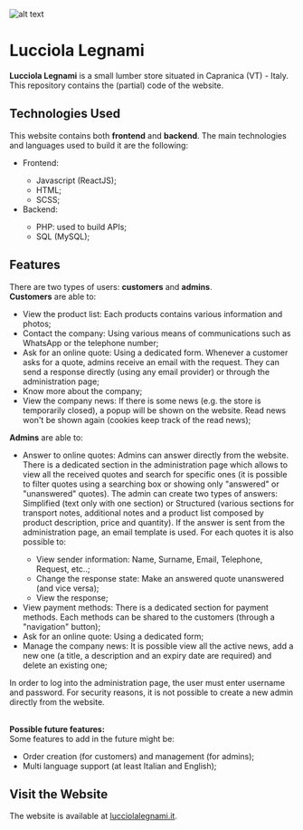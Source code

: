 ![alt text](https://www.lucciolalegnami.it/static/media/logo.0687be86f1bd7b82551c.png)
# Lucciola Legnami
<strong>Lucciola Legnami</strong> is a small lumber store situated in Capranica (VT) - Italy.
This repository contains the (partial) code of the website.

## Technologies Used
This website contains both <strong>frontend</strong> and <strong>backend</strong>. The main technologies and languages used to build it are the following:
<ul>
  <li>Frontend:</li>
  <ul>
    <li>Javascript (ReactJS);</li>
    <li>HTML;</li>
    <li>SCSS;</li>
  </ul>
  <li>Backend:</li>
  <ul>
    <li>PHP: used to build APIs;</li>
    <li>SQL (MySQL);</li>
  </ul>
</ul>

## Features
There are two types of users: <strong>customers</strong> and <strong>admins</strong>.<br>
<strong>Customers</strong> are able to:
<ul>
  <li>View the product list: Each products contains various information and photos;</li>
  <li>Contact the company: Using various means of communications such as WhatsApp or the telephone number;</li>
  <li>Ask for an online quote: Using a dedicated form. Whenever a customer asks for a quote, admins receive an email with the request. They can send a response directly (using any email provider) or through the administration page;</li>
  <li>Know more about the company;</li>
  <li>View the company news: If there is some news (e.g. the store is temporarily closed), a popup will be shown on the website. Read news won't be shown again (cookies keep track of the read news);</li>
</ul>

<strong>Admins</strong> are able to:
<ul>
  <li>Answer to online quotes: Admins can answer directly from the website. There is a dedicated section in the administration page which allows to view all the received quotes and search for specific ones (it is possible to filter quotes using a searching box or showing only "answered" or "unanswered" quotes). The admin can create two types of answers: Simplified (text only with one section) or Structured (various sections for transport notes, additional notes and a product list composed by product description, price and quantity). If the answer is sent from the administration page, an email template is used. For each quotes it is also possible to:</li>
  <ul>
    <li>View sender information: Name, Surname, Email, Telephone, Request, etc..;</li>
    <li>Change the response state: Make an answered quote unanswered (and vice versa);</li>
    <li>View the response;</li>
  </ul>
  <li>View payment methods: There is a dedicated section for payment methods. Each methods can be shared to the customers (through a "navigation" button);</li>
  <li>Ask for an online quote: Using a dedicated form;</li>
  <li>Manage the company news: It is possible view all the active news, add a new one (a title, a description and an expiry date are required) and delete an existing one;</li>
</ul>
In order to log into the administration page, the user must enter username and password. For security reasons, it is not possible to create a new admin directly from the website.<br><br>

<strong>Possible future features:</strong><br>
Some features to add in the future might be:
<ul>
  <li>Order creation (for customers) and management (for admins);</li>
  <li>Multi language support (at least Italian and English);</li>
</ul>

## Visit the Website
The website is available at [lucciolalegnami.it](https://www.lucciolalegnami.it).